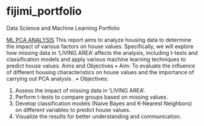 # fijimi_portfolio
Data Science and Machine Learning Portfolio

[ML PCA ANALYSIS](https://www.example.com)
This report aims to analyze housing data to determine the impact of various factors on house values. Specifically, we will explore how missing data in ‘LIVING AREA’ affects the analysis, including t-tests and
classification models and apply various machine learning techniques to predict house values.
Aims and Objectives
• Aim: To evaluate the influence of different housing characteristics on house values and the importance
of carrying out PCA analysis .
• Objectives:
1. Assess the impact of missing data in ‘LIVING AREA’.
2. Perform t-tests to compare groups based on missing values.
3. Develop classification models (Naive Bayes and K-Nearest Neighbors) on different variables to
predict house values.
4. Visualize the results for better understanding and communication.
